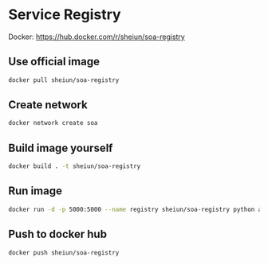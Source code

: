 # Service Registry

Docker: <https://hub.docker.com/r/sheiun/soa-registry>

## Use official image

```bash
docker pull sheiun/soa-registry
```

## Create network

```bash
docker network create soa
```

## Build image yourself

```bash
docker build . -t sheiun/soa-registry
```

## Run image

```bash
docker run -d -p 5000:5000 --name registry sheiun/soa-registry python app.py
```

## Push to docker hub

```bash
docker push sheiun/soa-registry
```
